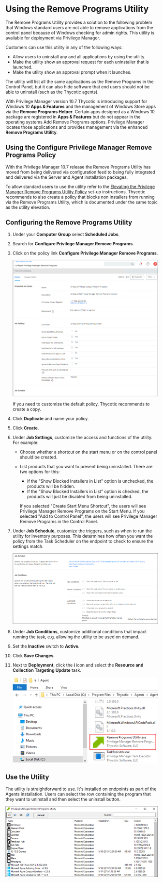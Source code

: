 [title]: # (Remove Program Utility)
[tags]: # (create,set-up)
[priority]: # (2)
# Using the Remove Programs Utility

The Remove Programs Utility provides a solution to the following problem that Windows standard users are not able to remove applications from the control panel because of Windows checking for admin rights. This utility is available for deployment via Privilege Manager.

Customers can use this utility in any of the following ways:

* Allow users to uninstall any and all applications by using the utility.
* Make the utility show an approval request for each uninstaller that is launched.
* Make the utility show an approval prompt when it launches.

The utility will list all the same applications as the Remove Programs in the Control Panel, but it can also hide software that end users should not be able to uninstall (such as the Thycotic agents).

With Privilege Manager version 10.7 Thycotic is introducing support for Windows 10 __Apps & Features__ and the management of Windows Store apps via the __Remove Programs Helper__. Certain apps designed as a Windows 10 package are registered in __Apps & Features__ but do not appear in the operating systems Add Remove Programs options. Privilege Manager locates those applications and provides management via the enhanced __Remove Programs Utility__.

## Using the Configure Privilege Manager Remove Programs Policy

With the Privilege Manager 10.7 release the Remove Programs Utility has moved from being delivered via configuration feed to being fully integrated and delivered via the Server and Agent installation packages.

To allow standard users to use the utility refer to the [Elevating the Privilege Manager Remove Programs Utility Policy](../../computer-groups/app-control/examples/elevate/pm-remove-prog.md) set-up instructions. Thycotic recommends to also create a policy that blocks non installers from running via the Remove Programs Utility, which is documented under the same topic as the utility elevation.

## Configuring the Remove Programs Utility

1. Under your __Computer Group__ select __Scheduled Jobs__.
1. Search for __Configure Privilege Manager Remove Programs__.
1. Click on the policy link __Configure Privilege Manager Remove Programs__.

   ![policy](images/remove-pro/config-1.png "Configure the policy Details and Parameters")

   If you need to customize the default policy, Thycotic recommends to create a copy.
1. Click __Duplicate__ and name your policy.
1. Click __Create__.
1. Under __Job Settings__, customize the access and functions of the utility. For example:
   * Choose whether a shortcut on the start menu or on the control panel should be created.
   * List products that you want to prevent being uninstalled. There are two options for this:
     * If the "Show Blocked Installers in List" option is unchecked, the products will be hidden.
     * If the "Show Blocked Installers in List" option is checked, the products will just be disabled from being uninstalled.

     If you selected "Create Start Menu Shortcut", the users will see Privilege Manager Remove Programs on the Start Menu. If you selected "Add to Control Panel", the users will see Privilege Manager Remove Programs in the Control Panel.
1. Under __Job Schedule__, customize the triggers, such as when to run the utility for inventory purposes. This determines how often you want the policy from the Task Scheduler on the endpoint to check to ensure the settings match.

   ![schedule](images/remove-pro/config-2.png "Change Schedule/Triggers and Job Conditions")
1. Under __Job Conditions__, customize additional conditions that impact running the task, e.g. allowing the utility to be used on demand.
1. Set the __Inactive__ switch to __Active__.
1. Click __Save Changes__.
1. Next to __Deployment__, click the __i__ icon and select the __Resource and Collection Targeting Update__ task. 

   ![Utility in Agents folder](images/remove-pro/rpu-7.png "Utility in Agents folder")

## Use the Utility

The utility is straightforward to use. It's installed on endpoints as part of the Agents installation.
Users can select the row containing the program that they want to uninstall and then select the uninstall button.

![Utility in use](images/remove-pro/rpu-8.png "Utility in use")
